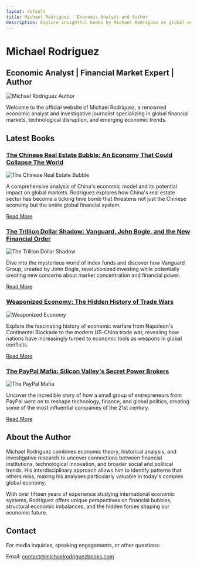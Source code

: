 ```yaml
---
layout: default
title: Michael Rodriguez - Economic Analyst and Author
description: Explore insightful books by Michael Rodriguez on global economics, financial markets, and technological trends that shape our world.
---
```


# Michael Rodriguez

## Economic Analyst | Financial Market Expert | Author

![Michael Rodriguez Author](/assets/images/author-photo.jpg)

Welcome to the official website of Michael Rodriguez, a renowned economic analyst and investigative journalist specializing in global financial markets, technological disruption, and emerging economic trends.

## Latest Books

### [The Chinese Real Estate Bubble: An Economy That Could Collapse The World](/books/chinese-real-estate-bubble.html)

![The Chinese Real Estate Bubble](/assets/images/chinese-bubble-cover.jpg)

A comprehensive analysis of China's economic model and its potential impact on global markets. Rodriguez explores how China's real estate sector has become a ticking time bomb that threatens not just the Chinese economy but the entire global financial system.

[Read More](/books/chinese-real-estate-bubble.html)

### [The Trillion Dollar Shadow: Vanguard, John Bogle, and the New Financial Order](/books/trillion-dollar-shadow.html)

![The Trillion Dollar Shadow](/assets/images/trillion-dollar-shadow-cover.jpg)

Dive into the mysterious world of index funds and discover how Vanguard Group, created by John Bogle, revolutionized investing while potentially creating new concerns about market concentration and financial power.

[Read More](/books/trillion-dollar-shadow.html)

### [Weaponized Economy: The Hidden History of Trade Wars](/books/weaponized-economy.html)

![Weaponized Economy](/assets/images/weaponized-economy-cover.jpg)

Explore the fascinating history of economic warfare from Napoleon's Continental Blockade to the modern US-China trade war, revealing how nations have increasingly turned to economic tools as weapons in global conflicts.

[Read More](/books/weaponized-economy.html)

### [The PayPal Mafia: Silicon Valley's Secret Power Brokers](/books/paypal-mafia.html)

![The PayPal Mafia](/assets/images/paypal-mafia-cover.jpg)

Uncover the incredible story of how a small group of entrepreneurs from PayPal went on to reshape technology, finance, and global politics, creating some of the most influential companies of the 21st century.

[Read More](/books/paypal-mafia.html)

## About the Author

Michael Rodriguez combines economic theory, historical analysis, and investigative research to uncover connections between financial institutions, technological innovation, and broader social and political trends. His interdisciplinary approach allows him to identify patterns that others miss, making his analyses particularly valuable in today's complex global economy.

With over fifteen years of experience studying international economic systems, Rodriguez offers unique perspectives on financial bubbles, structural economic imbalances, and the hidden forces shaping our economic future.

## Contact

For media inquiries, speaking engagements, or other questions:

Email: [contact@michaelrodriguezbooks.com](mailto:contact@michaelrodriguezbooks.com)

<!-- Социальные сети можно добавить позже -->
